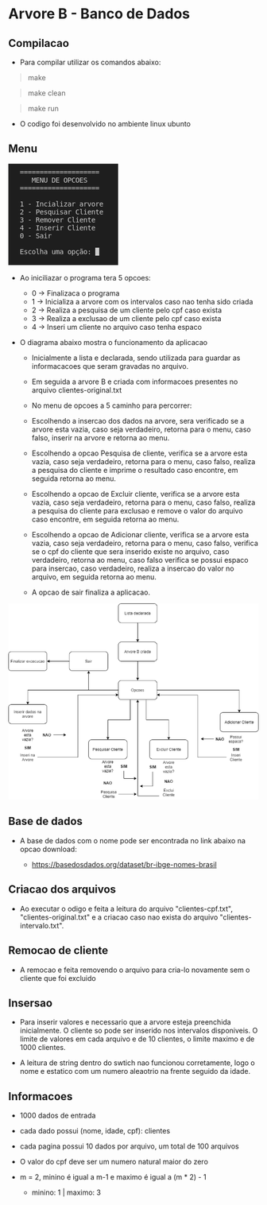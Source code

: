 # Arvore B - Banco de Dados

## Compilacao

- Para compilar utilizar os comandos abaixo:

> make

> make clean

> make run

- O codigo foi desenvolvido no ambiente linux ubunto

## Menu

![Scrennshot](src/files/menu.png)

- Ao iniciliazar o programa tera 5 opcoes:
  - 0 -> Finalizaca o programa
  - 1 -> Inicializa a arvore com os intervalos caso nao tenha sido criada
  - 2 -> Realiza a pesquisa de um cliente pelo cpf caso exista
  - 3 -> Realiza a exclusao de um cliente pelo cpf caso exista
  - 4 -> Inseri um cliente no arquivo caso tenha espaco

- O diagrama abaixo mostra o funcionamento da aplicacao

  - Inicialmente a lista e declarada, sendo utilizada para guardar as informacacoes que seram gravadas no arquivo.

  - Em seguida a arvore B e criada com informacoes presentes no arquivo clientes-original.txt

  - No menu de opcoes a 5 caminho para percorrer:
  - Escolhendo a insercao dos dados na arvore, sera verificado se a arvore esta vazia, caso seja verdadeiro, retorna para o menu, caso falso, inserir na arvore e retorna ao menu.

  - Escolhendo a opcao Pesquisa de cliente, verifica se a arvore esta vazia, caso seja verdadeiro, retorna para o menu, caso falso, realiza a pesquisa do cliente e imprime o resultado caso encontre, em seguida retorna ao menu.

  - Escolhendo a opcao de Excluir cliente, verifica se a arvore esta vazia, caso seja verdadeiro, retorna para o menu, caso falso, realiza a pesquisa do cliente para exclusao e remove o valor do arquivo caso encontre, em seguida retorna ao menu.

  - Escolhendo a opcao de Adicionar cliente, verifica se a arvore esta vazia, caso seja verdadeiro, retorna para o menu, caso falso, verifica se o cpf do cliente que sera inserido existe no arquivo, caso verdadeiro, retorna ao menu, caso falso verifica se possui espaco para insercao, caso verdadeiro, realiza a insercao do valor no arquivo, em seguida retorna ao menu.

  - A opcao de sair finaliza a aplicacao.

![Scrennshot](src/files/diagrama-estado.png)

## Base de dados

- A base de dados com o nome pode ser encontrada no link abaixo na opcao download:

  - https://basedosdados.org/dataset/br-ibge-nomes-brasil

## Criacao dos arquivos

- Ao executar o odigo e feita a leitura do arquivo "clientes-cpf.txt", "clientes-original.txt" e a criacao caso nao exista do arquivo "clientes-intervalo.txt".

## Remocao de cliente

- A remocao e feita removendo o arquivo para cria-lo novamente sem o cliente que foi excluido

## Insersao

- Para inserir valores e necessario que a arvore esteja preenchida inicialmente. O cliente so pode ser inserido nos intervalos disponiveis. O limite de valores em cada arquivo e de 10 clientes, o limite maximo e de 1000 clientes.

- A leitura de string dentro do swtich nao funcionou corretamente, logo o nome e estatico com um numero aleaotrio na frente seguido da idade.

## Informacoes

- 1000 dados de entrada

- cada dado possui (nome, idade, cpf): clientes

- cada pagina possui 10 dados por arquivo, um total de 100 arquivos

- O valor do cpf deve ser um numero natural maior do zero

- m = 2, minino é igual a m-1 e maximo é igual a (m * 2) - 1
  - minino: 1 | maximo: 3
